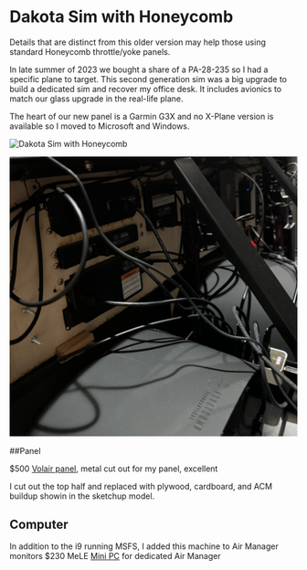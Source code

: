 # Dakota Sim with Honeycomb

Details that are distinct from this older version may help those using standard Honeycomb throttle/yoke panels.

In late summer of 2023 we bought a share of a PA-28-235 so I had a specific plane to target.  This second generation sim was a big upgrade to build a dedicated sim and recover my office desk.  It includes avionics to match our glass upgrade in the real-life plane. 

The heart of our new panel is a Garmin G3X and no X-Plane version is available so I moved to Microsoft and Windows. 

![Dakota Sim with Honeycomb](images/sim-2.jpg)

![Dakota Sim with Honeycomb](images/sim-2-back-right.jpg)

##Panel

$500 [Volair panel](https://volairsim.com/product/volair-sim-avionics-panel-g1000/), metal cut out for my panel, excellent 

I cut out the top half and replaced with plywood, cardboard, and ACM buildup showin in the sketchup model.

## Computer
In addition to the i9 running MSFS, I added this machine to Air Manager monitors
$230 MeLE [Mini PC](https://www.amazon.com/gp/product/B0CP3YL6J7/) for dedicated Air Manager
